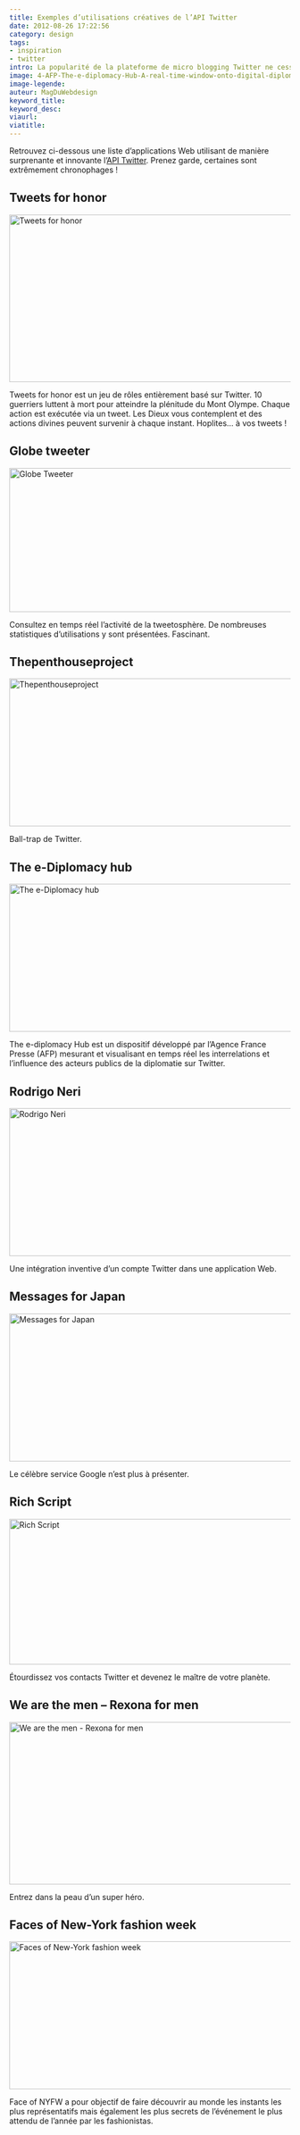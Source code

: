 ```yaml
---
title: Exemples d’utilisations créatives de l’API Twitter
date: 2012-08-26 17:22:56
category: design
tags:
- inspiration
- twitter
intro: La popularité de la plateforme de micro blogging Twitter ne cesse de croître. Et l'hétérogénéité de ses utilisations va de paire avec ce succès. L'API de Twitter a permis aux développeurs de créer bien plus qu'un simple flux de conversations. Du gaming à la carte interactive, en passant par la diplomatie numérique, Twitter est une source d'inspirations sans fin pour créer, divertir et amuser le Web.
image: 4-AFP-The-e-diplomacy-Hub-A-real-time-window-onto-digital-diplomacy-in-action.jpg
image-legende:
auteur: MagDuWebdesign
keyword_title:
keyword_desc:
viaurl:
viatitle:
---
```


<p>Retrouvez ci-dessous une liste d’applications Web utilisant de manière surprenante et&nbsp;innovante l’<a title="Insérer les tags WordPress des posts dans vos boutons Twitter" href="http://magazineduwebdesign.com/inserer-les-tags-wordpress-des-posts-dans-vos-boutons-twitter">API Twitter</a>. Prenez garde, certaines sont extrêmement chronophages !</p>
<p><span id="more-811"></span></p>
<h2>Tweets for honor</h2>
<p><a title="Tweets for honor" href="http://www.tweetsforhonor.com/" rel="attachment wp-att-813" target="_blank"><img class="alignnone size-full wp-image-813" title="Tweets for honor" src="https://s3-eu-west-1.amazonaws.com/mdw-img/large/1-tweets-for-honor.jpg" alt="Tweets for honor" width="555" height="300"></a></p>
<p>Tweets for honor est un jeu de rôles entièrement basé sur Twitter. 10 guerriers luttent à mort pour atteindre la plénitude du Mont Olympe. Chaque action est exécutée via un tweet. Les Dieux vous contemplent et des actions divines peuvent survenir à chaque instant. Hoplites… à vos tweets !</p>
<h2>Globe tweeter</h2>
<p><a title="Globe tweeter" href="http://plopbyte.com/globetweeter/" rel="attachment wp-att-814" target="_blank"><img class="alignnone size-full wp-image-814" title="2-Globe-Tweeter" src="https://s3-eu-west-1.amazonaws.com/mdw-img/large/2-Globe-Tweeter.jpg" alt="Globe Tweeter" width="555" height="258"></a></p>
<p>Consultez en temps réel l’activité de la tweetosphère. De nombreuses statistiques d’utilisations y sont présentées. Fascinant.</p>
<h2>Thepenthouseproject</h2>
<p><a title="Thepenthouseproject" href="http://thepenthouseproject.com/#/thephpis" rel="attachment wp-att-815" target="_blank"><img class="alignnone size-full wp-image-815" title="3-thePENTHOUSEPROJECT" src="https://s3-eu-west-1.amazonaws.com/mdw-img/large/3-thePENTHOUSEPROJECT.jpg" alt="Thepenthouseproject" width="555" height="265"></a></p>
<p>Ball-trap de Twitter.</p>
<h2>The e-Diplomacy hub</h2>
<p><a title="The e-Diplomacy hub" href="http://ediplomacy.afp.com/#!/" rel="attachment wp-att-816" target="_blank"><img class="alignnone size-full wp-image-816" title="4-AFP---The-e-diplomacy-Hub-A-real-time-window-onto-digital-diplomacy-in-action" src="https://s3-eu-west-1.amazonaws.com/mdw-img/large/4-AFP-The-e-diplomacy-Hub-A-real-time-window-onto-digital-diplomacy-in-action.jpg" alt="The e-Diplomacy hub" width="555" height="265"></a></p>
<p>The e-diplomacy Hub est un dispositif développé par l’Agence France Presse (AFP) mesurant et visualisant en temps réel les interrelations et l’influence des acteurs publics de la diplomatie sur Twitter.</p>
<h2>Rodrigo Neri</h2>
<p><a title="Rodrigo Neri" href="http://rigoneri.com/" rel="attachment wp-att-817" target="_blank"><img class="alignnone size-full wp-image-817" title="5-Rigo-Rodrigo-Neri" src="https://s3-eu-west-1.amazonaws.com/mdw-img/large/5-Rigo-Rodrigo-Neri.jpg" alt="Rodrigo Neri" width="555" height="265"></a></p>
<p>Une intégration inventive d’un compte Twitter dans une application Web.</p>
<h2>Messages for Japan</h2>
<p><a title="Messages for Japan" href="http://www.messagesforjapan.com/" rel="attachment wp-att-819" target="_blank"><img class="alignnone size-full wp-image-819" title="6-Messages-for-Japan---Home" src="https://s3-eu-west-1.amazonaws.com/mdw-img/large/6-Messages-for-Japan-Home1.jpg" alt="Messages for Japan" width="555" height="265"></a></p>
<p>Le célèbre service Google n’est plus à présenter.</p>
<h2>Rich Script</h2>
<p><a title="Rich script" href="http://www.richscript.com/" rel="attachment wp-att-820" target="_blank"><img class="alignnone size-full wp-image-820" title="7-RichScript.com-Creative-Project" src="https://s3-eu-west-1.amazonaws.com/mdw-img/large/7-RichScript.com-Creative-Project.jpg" alt="Rich Script" width="555" height="261"></a></p>
<p>Étourdissez vos contacts Twitter et devenez le maître de votre planète.</p>
<h2>We are the men – Rexona for men</h2>
<p><a title="We are the men - Rexona for men" href="http://www.rexonaformen.com.mx/superhero/" rel="attachment wp-att-821" target="_blank"><img class="alignnone size-full wp-image-821" title="8-www-rexonaformen.com-mx-superhero-" src="https://s3-eu-west-1.amazonaws.com/mdw-img/large/8-www-rexonaformen.com-mx-superhero-.jpg" alt="We are the men - Rexona for men" width="555" height="291"></a></p>
<p>Entrez dans la peau d’un super héro.</p>
<h2>Faces of New-York fashion week</h2>
<p><a title="Faces of NYFW" href="http://www.facesofnyfw.com/#home" rel="attachment wp-att-822" target="_blank"><img class="alignnone size-full wp-image-822" title="9-Faces-of-New-York-Fashion-Week" src="https://s3-eu-west-1.amazonaws.com/mdw-img/large/9-Faces-of-New-York-Fashion-Week.jpg" alt="Faces of New-York fashion week" width="555" height="265"></a></p>
<p>Face of NYFW a pour objectif de faire découvrir au monde les instants les plus représentatifs mais également les plus secrets de l’événement le plus attendu de l’année par les&nbsp;fashionistas.</p>